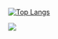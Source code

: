 [![Top Langs](https://github-readme-stats.vercel.app/api/top-langs/?username=pa4080&layout=compact)](https://github.com/pa4080)

![](https://komarev.com/ghpvc/?username=pa4080&style=flat&color=7957d5)

<!--

### Hi there 👋

**pa4080/pa4080** is a ✨ _special_ ✨ repository because its `README.md` (this file) appears on your GitHub profile.

Here are some ideas to get you started:

- 🔭 I’m currently working on ...
- 🌱 I’m currently learning ...
- 👯 I’m looking to collaborate on ...
- 🤔 I’m looking for help with ...
- 💬 Ask me about ...
- 📫 How to reach me: ...
- 😄 Pronouns: ...
- ⚡ Fun fact: ...
-->
